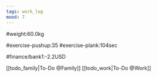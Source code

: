 ```yaml
---
tags: work_log
mood: 7
---
```


#weight:60.0kg

#exercise-pushup:35
#exercise-plank:104sec




#finance/bank1:-2.2USD

[[todo_family|To-Do @Family]]
[[todo_work|To-Do @Work]]
